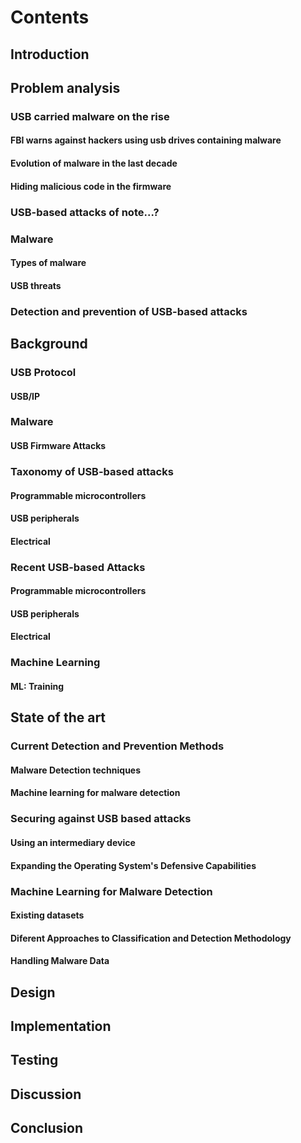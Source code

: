 # Contents
## Introduction

## Problem analysis
### USB carried malware on the rise
#### FBI warns against hackers using usb drives containing malware
#### Evolution of malware in the last decade
#### Hiding malicious code in the firmware
### USB-based attacks of note...?
### Malware
#### Types of malware
#### USB threats
### Detection and prevention of USB-based attacks

## Background
### USB Protocol
#### USB/IP
### Malware
#### USB Firmware Attacks
### Taxonomy of USB-based attacks
#### Programmable microcontrollers
#### USB peripherals
#### Electrical
### Recent USB-based Attacks
#### Programmable microcontrollers
#### USB peripherals
#### Electrical
### Machine Learning
#### ML: Training

## State of the art
### Current Detection and Prevention Methods
#### Malware Detection techniques
#### Machine learning for malware detection
### Securing against USB based attacks
#### Using an intermediary device
#### Expanding the Operating System's Defensive Capabilities
### Machine Learning for Malware Detection
#### Existing datasets
#### Diferent Approaches to Classification and Detection Methodology
#### Handling Malware Data

## Design

## Implementation

## Testing

## Discussion

## Conclusion

